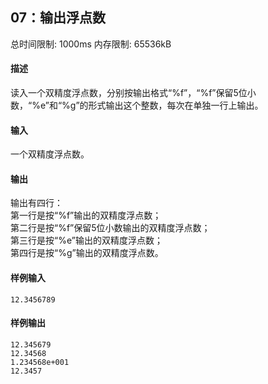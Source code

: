 ﻿## 07：输出浮点数
总时间限制: 1000ms     内存限制: 65536kB

#### 描述

读入一个双精度浮点数，分别按输出格式“%f”，“%f”保留5位小数，“%e”和“%g”的形式输出这个整数，每次在单独一行上输出。

#### 输入

一个双精度浮点数。

#### 输出

输出有四行：  
第一行是按“%f”输出的双精度浮点数；  
第二行是按“%f”保留5位小数输出的双精度浮点数；  
第三行是按“%e”输出的双精度浮点数；  
第四行是按“%g”输出的双精度浮点数。

#### 样例输入

    12.3456789

#### 样例输出

    12.345679
	12.34568
	1.234568e+001
	12.3457

